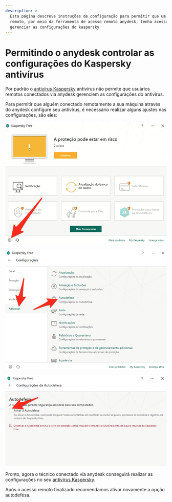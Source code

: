 ```yaml
---
description: >-
  Esta página descreve instruções de configuração para permitir que um usuário
  remoto, por meio da ferramenta de acesso remoto anydesk, tenha acesso a
  gerenciar as configurações do kaspersky
---
```


# Permitindo o anydesk controlar as configurações do Kaspersky antivírus

Por padrão o [antivírus Kaspersky](https://amzn.to/3iFP5u1) antivírus não permite que usuários remotos conectados via anydesk gerenciem as configurações do antivírus.

Para permitir que alguém conectado remotamente a sua máquina através do anydesk configure seu antivírus, é necessário realizar alguns ajustes nas configurações, são eles:

![Clique no ícone da engrenagem na parte inferior esquerda da tela principal do kaspersky](../../.gitbook/assets/image.png)

![Abra o menu adicional e clique na opção autodefesa](<../../.gitbook/assets/image (1).png>)

![Desmarque a opção "ativar autodefesa"](<../../.gitbook/assets/image (2).png>)

Pronto, agora o técnico conectado via anydesk conseguirá realizar as configurações no seu [antivírus Kaspersky](https://amzn.to/3iFP5u1).

Após o acesso remoto finalizado recomendamos ativar novamente a opção autodefesa.
